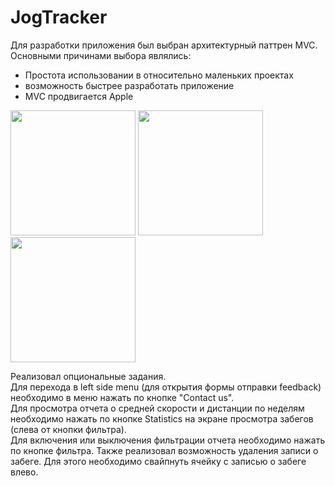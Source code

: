 # JogTracker
Для разработки приложения был выбран архитектурный паттрен MVC.
Основными причинами выбора являлись:
* Простота использовании в относительно маленьких проектах
* возможность быстрее разработать приложение
* MVC продвигается Apple
<p>
<img src="https://user-images.githubusercontent.com/55757649/142511870-801eea4a-1407-4e49-8eef-4673aaaa8024.png" width="200">
<img src="https://user-images.githubusercontent.com/55757649/142511878-a95e4c5d-7d70-452f-a178-18d6f72a6723.png" width="200">
<img src="https://user-images.githubusercontent.com/55757649/142511954-d35adb56-b2b6-45e9-8ad3-26313ad3e0dd.png" width="200">
</p>
Реализовал опциональные задания. <br>
Для перехода в left side menu (для открытия формы отправки feedback) необходимо в меню нажать по кнопке "Contact us". <br>
Для просмотра отчета о средней скорости и дистанции по неделям необходимо нажать по кнопке Statistics на экране просмотра забегов (слева от кнопки фильтра). <br>
Для включения или выключения фильтрации отчета необходимо нажать по кнопке фильтра.
Также реализовал возможность удаления записи о забеге. Для этого необходимо свайпнуть ячейку с записью о забеге влево.



